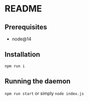 # README

## Prerequisites
- node@14

## Installation
`npm run i`

## Running the daemon
`npm run start` or simply `node index.js`

